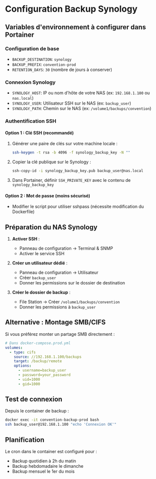 # Configuration Backup Synology

## Variables d'environnement à configurer dans Portainer

### Configuration de base
- `BACKUP_DESTINATION`: `synology`
- `BACKUP_PREFIX`: `convention-prod`
- `RETENTION_DAYS`: `30` (nombre de jours à conserver)

### Connexion Synology
- `SYNOLOGY_HOST`: IP ou nom d'hôte de votre NAS (ex: `192.168.1.100` ou `nas.local`)
- `SYNOLOGY_USER`: Utilisateur SSH sur le NAS (ex: `backup_user`)
- `SYNOLOGY_PATH`: Chemin sur le NAS (ex: `/volume1/backups/convention`)

### Authentification SSH

#### Option 1 : Clé SSH (recommandé)
1. Générer une paire de clés sur votre machine locale :
   ```bash
   ssh-keygen -t rsa -b 4096 -f synology_backup_key -N ""
   ```

2. Copier la clé publique sur le Synology :
   ```bash
   ssh-copy-id -i synology_backup_key.pub backup_user@nas.local
   ```

3. Dans Portainer, définir `SSH_PRIVATE_KEY` avec le contenu de `synology_backup_key`

#### Option 2 : Mot de passe (moins sécurisé)
- Modifier le script pour utiliser sshpass (nécessite modification du Dockerfile)

## Préparation du NAS Synology

1. **Activer SSH** :
   - Panneau de configuration → Terminal & SNMP
   - Activer le service SSH

2. **Créer un utilisateur dédié** :
   - Panneau de configuration → Utilisateur
   - Créer `backup_user`
   - Donner les permissions sur le dossier de destination

3. **Créer le dossier de backup** :
   - File Station → Créer `/volume1/backups/convention`
   - Donner les permissions à `backup_user`

## Alternative : Montage SMB/CIFS

Si vous préférez monter un partage SMB directement :

```yaml
# Dans docker-compose.prod.yml
volumes:
  - type: cifs
    source: //192.168.1.100/backups
    target: /backup/remote
    options:
      - username=backup_user
      - password=your_password
      - uid=1000
      - gid=1000
```

## Test de connexion

Depuis le container de backup :
```bash
docker exec -it convention-backup-prod bash
ssh backup_user@192.168.1.100 "echo 'Connexion OK'"
```

## Planification

Le cron dans le container est configuré pour :
- Backup quotidien à 2h du matin
- Backup hebdomadaire le dimanche
- Backup mensuel le 1er du mois